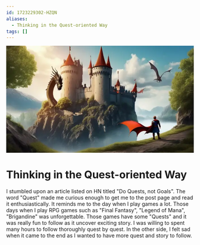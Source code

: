 ```yaml
---
id: 1723229302-HZQN
aliases:
  - Thinking in the Quest-oriented Way
tags: []
---
```


![mastering-the-quest-oriented-way-thinking.webp](assets/imgs/mastering-the-quest-oriented-way-thinking.webp "A hero with quest journey")

# Thinking in the Quest-oriented Way

I stumbled upon an article listed on HN titled "Do Quests, not Goals". The word "Quest" made me curious enough to get me to the post page and read it enthusiastically. It reminds me to the day when I play games a lot. Those days when I play RPG games such as "Final Fantasy", "Legend of Mana", "Brigandine" was unforgettable. Those games have some "Quests" and it was really fun to follow as it uncover exciting story. I was willing to spent many hours to follow thoroughly quest by quest. In the other side, I felt sad when it came to the end as I wanted to have more quest and story to follow.
